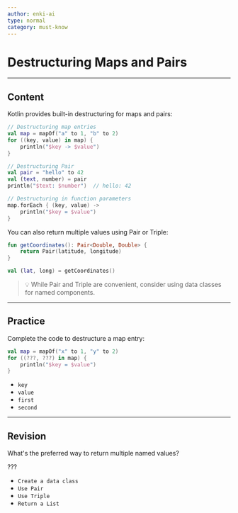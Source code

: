 ```yaml
---
author: enki-ai
type: normal
category: must-know
---
```


# Destructuring Maps and Pairs

---
## Content

Kotlin provides built-in destructuring for maps and pairs:

```kotlin
// Destructuring map entries
val map = mapOf("a" to 1, "b" to 2)
for ((key, value) in map) {
    println("$key -> $value")
}

// Destructuring Pair
val pair = "hello" to 42
val (text, number) = pair
println("$text: $number")  // hello: 42

// Destructuring in function parameters
map.forEach { (key, value) ->
    println("$key = $value")
}
```

You can also return multiple values using Pair or Triple:

```kotlin
fun getCoordinates(): Pair<Double, Double> {
    return Pair(latitude, longitude)
}

val (lat, long) = getCoordinates()
```

> 💡 While Pair and Triple are convenient, consider using data classes for named components.

---

## Practice

Complete the code to destructure a map entry:

```kotlin
val map = mapOf("x" to 1, "y" to 2)
for ((???, ???) in map) {
    println("$key = $value")
}
```

- `key`
- `value`
- `first`
- `second`

---

## Revision

What's the preferred way to return multiple named values?

???

- `Create a data class`
- `Use Pair`
- `Use Triple`
- `Return a List`
